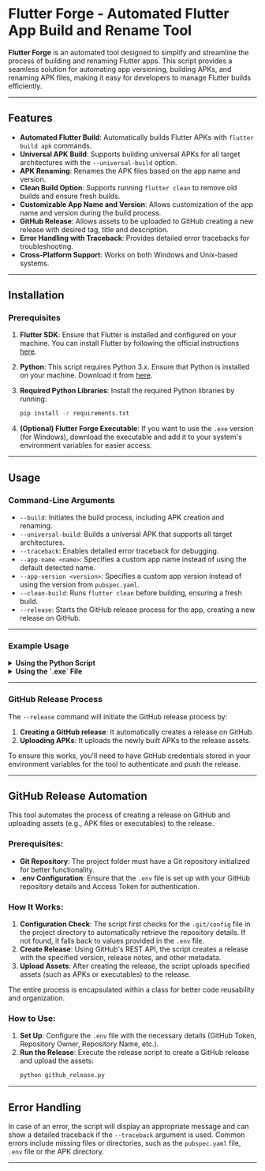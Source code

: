 # Flutter Forge - Automated Flutter App Build and Rename Tool

**Flutter Forge** is an automated tool designed to simplify and streamline the process of building and renaming Flutter apps. This script provides a seamless solution for automating app versioning, building APKs, and renaming APK files, making it easy for developers to manage Flutter builds efficiently.

---

## Features

- **Automated Flutter Build**: Automatically builds Flutter APKs with `flutter build apk` commands.
- **Universal APK Build**: Supports building universal APKs for all target architectures with the `--universal-build` option.
- **APK Renaming**: Renames the APK files based on the app name and version.
- **Clean Build Option**: Supports running `flutter clean` to remove old builds and ensure fresh builds.
- **Customizable App Name and Version**: Allows customization of the app name and version during the build process.
- **GitHub Release**: Allows assets to be uploaded to GitHub creating a new release with desired tag, title and description.
- **Error Handling with Traceback**: Provides detailed error tracebacks for troubleshooting.
- **Cross-Platform Support**: Works on both Windows and Unix-based systems.

---

## Installation

### Prerequisites

1. **Flutter SDK**: Ensure that Flutter is installed and configured on your machine. You can install Flutter by following the official instructions [here](https://flutter.dev/docs/get-started/install).
   
2. **Python**: This script requires Python 3.x. Ensure that Python is installed on your machine. Download it from [here](https://www.python.org/downloads/).

3. **Required Python Libraries**:
   Install the required Python libraries by running:
   ```bash
   pip install -r requirements.txt
   ```

4. **(Optional) Flutter Forge Executable**: If you want to use the `.exe` version (for Windows), download the executable and add it to your system's environment variables for easier access.

---

## Usage

### Command-Line Arguments

- `--build`: Initiates the build process, including APK creation and renaming.
- `--universal-build`: Builds a universal APK that supports all target architectures.
- `--traceback`: Enables detailed error traceback for debugging.
- `--app-name <name>`: Specifies a custom app name instead of using the default detected name.
- `--app-version <version>`: Specifies a custom app version instead of using the version from `pubspec.yaml`.
- `--clean-build`: Runs `flutter clean` before building, ensuring a fresh build.
- `--release`: Starts the GitHub release process for the app, creating a new release on GitHub.

---

### Example Usage

<details>
<summary><strong>Using the Python Script</strong></summary>

1. **Basic Build (with default settings):**
   ```bash
   python script.py --build
   ```

2. **Universal Build:**
   Build a universal APK.
   ```bash
   python script.py --universal-build
   ```

3. **Start GitHub Release Process:**
   This command triggers the process to create a GitHub release and upload the APK to the release assets.
   > The apk files should be present inside the default folder for standalone release command to work without build command
   ```bash
   python script.py --release
   ```

4. **Build with Custom App Name:**
   Specify a custom app name.
   ```bash
   python script.py --build --app-name "MyApp"
   ```

5. **Build with Custom App Version:**
   Specify a custom app version.
   ```bash
   python script.py --build --app-version "v2.0.0"
   ```

6. **Build with Flutter Clean:**
   Run `flutter clean` before building.
   ```bash
   python script.py --build --clean-build
   ```

7. **Universal Build with Custom App Name:**
   Build a universal APK with a custom app name.
   ```bash
   python script.py --universal-build --app-name "MyApp"
   ```

8. **Build with Traceback (for detailed error output):**
   Enable traceback for detailed error logs.
   ```bash
   python script.py --build --traceback
   ```

9. **Start GitHub Release Process with All Options:**
   Trigger the GitHub release process, with custom app name, version, cleaning, and traceback.
   ```bash
   python script.py --build --universal-build --release --app-name "MyApp" --app-version "v4.0.0" --clean-build --traceback
   ```

</details>

<details>
<summary><strong>Using the `.exe` File</strong></summary>

1. **Start GitHub Release Process:**
   This command triggers the GitHub release process, creating a new release and uploading the APK to the release assets.
   ```bash
   flutterforge.exe --release
   ```

2. **Universal Build:**
   Build a universal APK.
   ```bash
   flutterforge.exe --universal-build
   ```

3. **Start GitHub Release Process:**
   This command triggers the process to create a GitHub release and upload the APK to the release assets.
   > The apk files should be present inside the default folder for standalone release command to work without build command
   ```bash
   flutterforge.exe --release
   ```

4. **Build with Custom App Name:**
   Specify a custom app name.
   ```bash
   flutterforge.exe --build --app-name "MyApp"
   ```

5. **Build with Custom App Version:**
   Specify a custom app version.
   ```bash
   flutterforge.exe --build --app-version "v2.0.0"
   ```

6. **Build with Flutter Clean:**
   Run `flutter clean` before building.
   ```bash
   flutterforge.exe --build --clean-build
   ```

7. **Universal Build with Custom App Name:**
   Build a universal APK with a custom app name.
   ```bash
   flutterforge.exe --universal-build --app-name "MyApp"
   ```

8. **Build with Traceback (for detailed error output):**
   Enable traceback for detailed error logs.
   ```bash
   flutterforge.exe --build --traceback
   ```

9. **Start GitHub Release Process with All Options:**
   Trigger the GitHub release process, with custom app name, version, cleaning, and traceback.
   ```bash
   flutterforge.exe --build --universal-build --release --app-name "MyApp" --app-version "v4.0.0" --clean-build --traceback
   ```

</details>

---

### GitHub Release Process

The `--release` command will initiate the GitHub release process by:

1. **Creating a GitHub release**: It automatically creates a release on GitHub.
2. **Uploading APKs**: It uploads the newly built APKs to the release assets.

To ensure this works, you'll need to have GitHub credentials stored in your environment variables for the tool to authenticate and push the release.

---

## GitHub Release Automation

This tool automates the process of creating a release on GitHub and uploading assets (e.g., APK files or executables) to the release.

### Prerequisites:
- **Git Repository**: The project folder must have a Git repository initialized for better functionality.
- **.env Configuration**: Ensure that the `.env` file is set up with your GitHub repository details and Access Token for authentication.
  
### How It Works:
1. **Configuration Check**: The script first checks for the `.git/config` file in the project directory to automatically retrieve the repository details. If not found, it falls back to values provided in the `.env` file.
2. **Create Release**: Using GitHub's REST API, the script creates a release with the specified version, release notes, and other metadata.
3. **Upload Assets**: After creating the release, the script uploads specified assets (such as APKs or executables) to the release.

The entire process is encapsulated within a class for better code reusability and organization.

### How to Use:
1. **Set Up**: Configure the `.env` file with the necessary details (GitHub Token, Repository Owner, Repository Name, etc.).
2. **Run the Release**: Execute the release script to create a GitHub release and upload the assets:
   ```bash
   python github_release.py
   ```

---

## Error Handling

In case of an error, the script will display an appropriate message and can show a detailed traceback if the `--traceback` argument is used. Common errors include missing files or directories, such as the `pubspec.yaml` file, `.env` file or the APK directory.

---